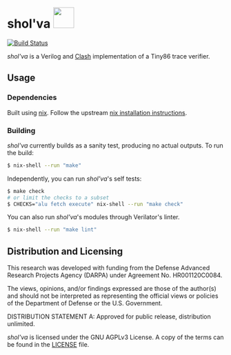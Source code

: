 shol'va <img src="https://user-images.githubusercontent.com/3059210/147595717-ec80740c-d4eb-4dd5-972a-d57c228c042d.png" width="48">
=======

<!-- Icon attribution: Mikla, https://commons.wikimedia.org/wiki/File:Apophis_Symbol_(Stargate).svg -->

[![Build Status](https://github.com/trailofbits/sholva/actions/workflows/ci.yml/badge.svg)](https://github.com/trailofbits/sholva/actions?query=workflow%3ACI)

*shol'va* is a Verilog and [Clash](https://clash-lang.org/) implementation of a Tiny86 trace verifier.

## Usage

### Dependencies

Built using [nix](https://nixos.wiki/wiki/Nix_package_manager).
Follow the upstream [nix installation instructions](https://nixos.org/download.html).

### Building

*shol'va* currently builds as a sanity test, producing no actual outputs.
To run the build:

```bash
$ nix-shell --run "make"
```

Independently, you can run *shol'va*'s self tests:

```bash
$ make check
# or limit the checks to a subset
$ CHECKS="alu fetch execute" nix-shell --run "make check"
```

You can also run *shol'va*'s modules through Verilator's linter.

```bash
$ nix-shell --run "make lint"
```

## Distribution and Licensing

This research was developed with funding from the Defense Advanced Research Projects Agency (DARPA) under Agreement No. HR001120C0084.

The views, opinions, and/or findings expressed are those of the author(s) and
should not be interpreted as representing the official views or policies of the
Department of Defense or the U.S. Government.

DISTRIBUTION STATEMENT A: Approved for public release, distribution unlimited.

*shol'va* is licensed under the GNU AGPLv3 License. A copy of the terms can
be found in the [LICENSE](./LICENSE) file.
